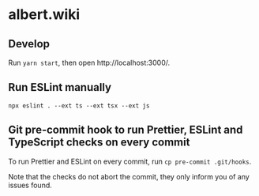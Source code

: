 # albert.wiki

## Develop

Run `yarn start`, then open http://localhost:3000/.

## Run ESLint manually

```
npx eslint . --ext ts --ext tsx --ext js
```

## Git pre-commit hook to run Prettier, ESLint and TypeScript checks on every commit

To run Prettier and ESLint on every commit, run `cp pre-commit .git/hooks`.

Note that the checks do not abort the commit, they only inform you of any issues found.
